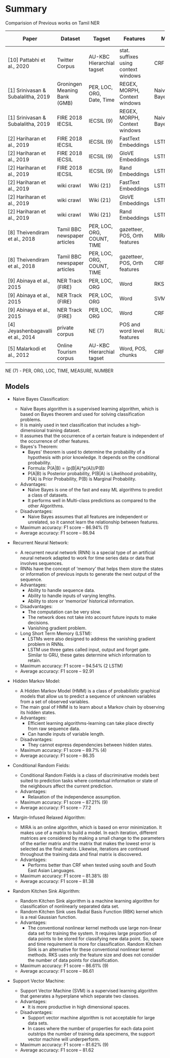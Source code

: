 # Summary

Comparision of Previous works on Tamil NER

| Paper                               | Dataset                      | Tagset                     | Features                             | Model       | Result (F1 score) |
| ----------------------------------- | ---------------------------- | -------------------------- | ------------------------------------ | ----------- | ----------------- |
| [10] Pattabhi et al.,   2020        | Twitter Corpus               | AU-KBC Hierarchial tagset  | stat. suffixes using context windows | CRF         | 70.93             |
| [1] Srinivasan &  Subalalitha, 2019 | Groningen Meaning Bank (GMB) | PER, LOC, ORG, Date, Time  | REGEX, MORPH, Context windows        | Naive Bayes | 86.94             |
| [1] Srinivasan &  Subalalitha, 2019 | FIRE 2018 IECSIL             | IECSIL (9)                 | REGEX, MORPH, Context windows        | Naive Bayes | 83.54             |
| [2] Hariharan et al., 2019          | FIRE 2018 IECSIL             | IECSIL (9)                 | FastText Embeddings                  | LSTM        | 94.54             |
| [2] Hariharan et al., 2019          | FIRE 2018 IECSIL             | IECSIL (9)                 | GloVE Embeddings                     | LSTM        | 93.06             |
| [2] Hariharan et al., 2019          | FIRE 2018 IECSIL             | IECSIL (9)                 | Rand Embeddings                      | LSTM        | 87.23             |
| [2] Hariharan et al., 2019          | wiki crawl                   | Wiki (21)                  | FastText Embeddings                  | LSTM        | 91.29             |
| [2] Hariharan et al., 2019          | wiki crawl                   | Wiki (21)                  | GloVE Embeddings                     | LSTM        | 90.06             |
| [2] Hariharan et al., 2019          | wiki crawl                   | Wiki (21)                  | Rand Embeddings                      | LSTM        | 84.03             |
| [8] Theivendiram et al., 2018       | Tamil BBC newspaper articles | PER, LOC, ORG, COUNT, TIME | gazetteer, POS, Orth features        | MIRA        | 81.38             |
| [8] Theivendiram et al., 2018       | Tamil BBC newspaper articles | PER, LOC, ORG, COUNT, TIME | gazetteer, POS, Orth features        | CRF         | 79.13             |
| [9] Abinaya et al., 2015            | NER Track (FIRE)             | PER, LOC, ORG              | Word                                 | RKS         | 86.61 (accuracy)  |
| [9] Abinaya et al., 2015            | NER Track (FIRE)             | PER, LOC, ORG              | Word                                 | SVM         | 81.62 (accuracy)  |
| [9] Abinaya et al., 2015            | NER Track (FIRE)             | PER, LOC, ORG              | Word                                 | CRF         | 87.21 (accuracy)  |
| [4] Jeyashenbagavalli et al., 2014  | private corpus               | NE (7)                     | POS and word level features          | RULE+HMM    | 89.7              |
| [5] Malarkodi et al., 2012          | Online Tourism corpus        | AU-KBC Hierarchial tagset  | Word, POS, chunks                    | CRF         | 70.68             |

NE (7) - PER, ORG, LOC, TIME, MEASURE, NUMBER
## Models 

- Naive Bayes Classification:
  - Naïve Bayes algorithm is a supervised learning algorithm, which is based on Bayes theorem and used for solving classification problems. 
  - It is mainly used in text classification that includes a high-dimensional training dataset.
  - It assumes that the occurrence of a certain feature is independent of the occurrence of other features.
  - Bayes's Theorem:
    - Bayes' theorem is used to determine the probability of a hypothesis with prior knowledge. It depends on the conditional probability.
    - Formula: P(A|B) = (p(B|A)*p(A))/P(B)
    - P(A|B) is Posterior probability, P(B|A) is Likelihood probability, P(A) is Prior Probability, P(B) is Marginal Probability.
  - Advantages:
      - Naïve Bayes is one of the fast and easy ML algorithms to predict a class of datasets.
      - It performs well in Multi-class predictions as compared to the other Algorithms.
  - Disadvantages:
      - Naive Bayes assumes that all features are independent or unrelated, so it cannot learn the relationship between features.
  - Maximum accuracy: F1 score – 86.94% (1)
  - Average accuracy: F1 score – 86.94

- Recurrent Neural Network:
  - A recurrent neural network (RNN) is a special type of an artificial neural network adapted to work for time series data or data that involves sequences.
  - RNNs have the concept of ‘memory’ that helps them store the states or information of previous inputs to generate the next output of the sequence.
  - Advantages:
    - Ability to handle sequence data.
    - Ability to handle inputs of varying lengths.
    - Ability to store or ‘memorize’ historical information.
  - Disadvantages:
    - The computation can be very slow.
    - The network does not take into account future inputs to make decisions.
    - Vanishing gradient problem.
  - Long Short Term Memory (LSTM):
    - LSTMs were also designed to address the vanishing gradient problem in RNNs. 
    - LSTM use three gates called input, output and forget gate. Similar to GRU, these gates determine which information to retain.
  - Maximum accuracy: F1 score – 94.54% (2 LSTM)
  - Average accuracy: F1 score – 92.91
  
- Hidden Markov Model:
  - A Hidden Markov Model (HMM) is a class of probabilistic graphical models that allow us to predict a sequence of unknown variables from a set of observed variables.
  - The main goal of HMM is to learn about a Markov chain by observing its hidden states.
  - Advantages:
    - Efficient learning algorithms-learning can take place directly from raw sequence data.
    - Can handle inputs of variable length.
  - Disadvantages:
	  - They cannot express dependencies between hidden states.
  - Maximum accuracy: F1 score – 89.7% (4)
  - Average accuracy: F1 score – 86.35

- Conditional Random Fields:
  - Conditional Random Fields is a class of discriminative models best suited to prediction tasks where contextual information or state of the neighbours affect the current prediction.
  - Advantages:
    - Relaxation of the independence assumption.
  - Maximum accuracy: F1 score – 87.21% (9)
  - Average accuracy: F1 score – 77.2

- Margin-Infused Relaxed Algorithm:
  - MIRA is an online algorithm, which is based on error minimization. It makes use of a matrix to build a model. In each iteration, different matrices are considered by making a small change to the parameters of the earlier matrix and the matrix that makes the lowest error is selected as the final matrix. Likewise, iterations are continued throughout the training data and final matrix is discovered.
  - Advantages:
    - Performs better than CRF when tested using south and South East Asian Languages.
  - Maximum accuracy: F1 score – 81.38% (8)
  - Average accuracy: F1 score – 81.38
	
- Random Kitchen Sink Algorithm:
  - Random Kitchen Sink algorithm is a machine learning  algorithm for classification of nonlinearly separated data set.
  - Random Kitchen Sink uses Radial Basis Function (RBK) kernel which is a real Gaussian function.
  - Advantages:
    - The conventional nonlinear kernel methods use large non-linear data set for training the system. It requires large proportion of data points to be stored for classifying new data point. So, space and time requirement is more for classification. Random Kitchen Sink is an alternative for these conventional nonlinear kernel methods. RKS uses only the feature size and does not consider the number of data points for classification.
  - Maximum accuracy: F1 score – 86.61% (9)
  - Average accuracy: F1 score – 86.61
	
- Support Vector Machine:
	- Support Vector Machine (SVM) is a supervised learning algorithm that generates a hyperplane which separate two classes.
  - Advantages:
    - It is more productive in high dimensional spaces.
  - Disadvantages:
    - Support vector machine algorithm is not acceptable for large data sets.
    - In cases where the number of properties for each data point outstrips the number of training data specimens, the support vector machine will underperform.
  - Maximum accuracy: F1 score – 81.62% (9)
  - Average accuracy: F1 score – 81.62
